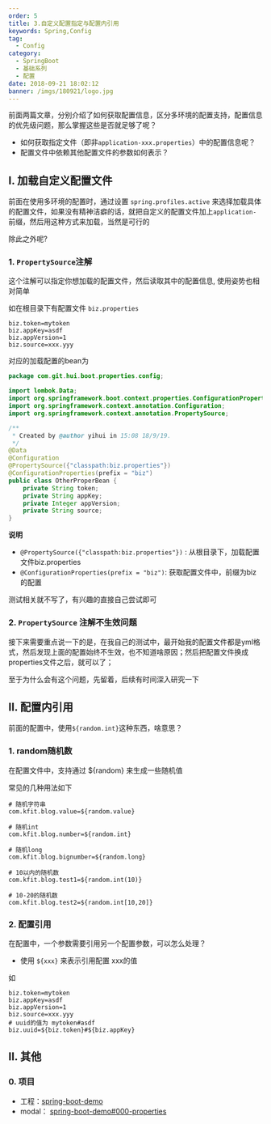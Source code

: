 ```yaml
---
order: 5
title: 3.自定义配置指定与配置内引用
keywords: Spring,Config
tag: 
  - Config
category: 
  - SpringBoot
  - 基础系列
  - 配置
date: 2018-09-21 18:02:12
banner: /imgs/180921/logo.jpg
---
```



前面两篇文章，分别介绍了如何获取配置信息，区分多环境的配置支持，配置信息的优先级问题，那么掌握这些是否就足够了呢？

- 如何获取指定文件（即非`application-xxx.properties`）中的配置信息呢？
- 配置文件中依赖其他配置文件的参数如何表示？

<!-- more -->


## I. 加载自定义配置文件

前面在使用多环境的配置时，通过设置 `spring.profiles.active` 来选择加载具体的配置文件，如果没有精神洁癖的话，就把自定义的配置文件加上`application-`前缀，然后用这种方式来加载，当然是可行的

除此之外呢?

### 1. `PropertySource`注解

这个注解可以指定你想加载的配置文件，然后读取其中的配置信息, 使用姿势也相对简单

如在根目录下有配置文件 `biz.properties`

```properties
biz.token=mytoken
biz.appKey=asdf
biz.appVersion=1
biz.source=xxx.yyy
```

对应的加载配置的bean为

```java
package com.git.hui.boot.properties.config;

import lombok.Data;
import org.springframework.boot.context.properties.ConfigurationProperties;
import org.springframework.context.annotation.Configuration;
import org.springframework.context.annotation.PropertySource;

/**
 * Created by @author yihui in 15:08 18/9/19.
 */
@Data
@Configuration
@PropertySource({"classpath:biz.properties"})
@ConfigurationProperties(prefix = "biz")
public class OtherProperBean {
    private String token;
    private String appKey;
    private Integer appVersion;
    private String source;
}
```

**说明**

- `@PropertySource({"classpath:biz.properties"})` : 从根目录下，加载配置文件biz.properties
- `@ConfigurationProperties(prefix = "biz")`: 获取配置文件中，前缀为biz的配置

测试相关就不写了，有兴趣的直接自己尝试即可

### 2. `PropertySource` 注解不生效问题

接下来需要重点说一下的是，在我自己的测试中，最开始我的配置文件都是yml格式，然后发现上面的配置始终不生效，也不知道啥原因；然后把配置文件换成properties文件之后，就可以了；

至于为什么会有这个问题，先留着，后续有时间深入研究一下

## II. 配置内引用

前面的配置中，使用`${random.int}`这种东西，啥意思？

### 1. random随机数

在配置文件中，支持通过 ${random} 来生成一些随机值

常见的几种用法如下

```properties
# 随机字符串
com.kfit.blog.value=${random.value} 

# 随机int
com.kfit.blog.number=${random.int} 

# 随机long
com.kfit.blog.bignumber=${random.long} 

# 10以内的随机数
com.kfit.blog.test1=${random.int(10)} 

# 10-20的随机数
com.kfit.blog.test2=${random.int[10,20]} 
```

### 2. 配置引用

在配置中，一个参数需要引用另一个配置参数，可以怎么处理？

- 使用 `${xxx}` 来表示引用配置 xxx的值

如

```properties
biz.token=mytoken
biz.appKey=asdf
biz.appVersion=1
biz.source=xxx.yyy
# uuid的值为 mytoken#asdf
biz.uuid=${biz.token}#${biz.appKey}
```



## II. 其他

### 0. 项目

- 工程：[spring-boot-demo](https://github.com/liuyueyi/spring-boot-demo)
- modal： [spring-boot-demo#000-properties](https://github.com/liuyueyi/spring-boot-demo/tree/master/spring-boot/000-properties)

